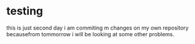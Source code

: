 # testing
this is just second day i am commiting m changes on my own repository becausefrom tommorrow  i will be looking at some other problems.
